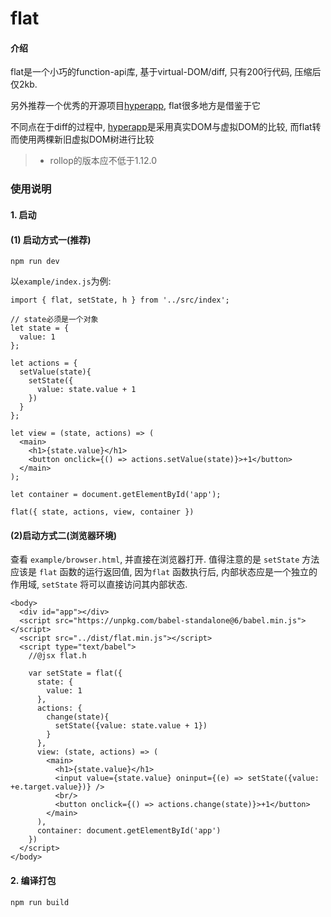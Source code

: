 # flat

#### 介绍
flat是一个小巧的function-api库, 基于virtual-DOM/diff, 只有200行代码, 压缩后仅2kb.

另外推荐一个优秀的开源项目[hyperapp](https://github.com/jorgebucaran/hyperapp), flat很多地方是借鉴于它

不同点在于diff的过程中, [hyperapp](https://github.com/jorgebucaran/hyperapp)是采用真实DOM与虚拟DOM的比较, 而flat转而使用两棵新旧虚拟DOM树进行比较

>* rollop的版本应不低于1.12.0

### 使用说明

#### 1. 启动

#### (1) 启动方式一(推荐)
```
npm run dev
```

以`example/index.js`为例:
```
import { flat, setState, h } from '../src/index';

// state必须是一个对象
let state = {
  value: 1
};

let actions = {
  setValue(state){
    setState({
      value: state.value + 1
    })
  }
};

let view = (state, actions) => (
  <main>
    <h1>{state.value}</h1>
    <button onclick={() => actions.setValue(state)}>+1</button>
  </main>
);

let container = document.getElementById('app');

flat({ state, actions, view, container })
```

#### (2)启动方式二(浏览器环境)
查看 `example/browser.html`, 并直接在浏览器打开. 值得注意的是 `setState` 方法应该是 `flat` 函数的运行返回值, 因为`flat` 函数执行后, 内部状态应是一个独立的作用域, `setState` 将可以直接访问其内部状态.
```
<body>
  <div id="app"></div>
  <script src="https://unpkg.com/babel-standalone@6/babel.min.js"></script>
  <script src="../dist/flat.min.js"></script>
  <script type="text/babel">
    //@jsx flat.h

    var setState = flat({
      state: {
        value: 1
      },
      actions: {
        change(state){
          setState({value: state.value + 1})
        }
      },
      view: (state, actions) => (
        <main>
          <h1>{state.value}</h1>
          <input value={state.value} oninput={(e) => setState({value: +e.target.value})} />
          <br/>
          <button onclick={() => actions.change(state)}>+1</button>
        </main>
      ),
      container: document.getElementById('app')
    })
  </script>
</body>
```
#### 2. 编译打包
```
npm run build
```
